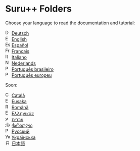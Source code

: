 <h1>Suru++ Folders</h1>

Choose your language to read the documentation and tutorial:

<img src="flags/de_DE.svg" alt="Deutsch"                height="16px" /> [Deutsch](languages/de.md) <br/>
<img src="flags/en_GB.svg" alt="English"                height="16px" /> [English](languages/en.md) <br/>
<img src="flags/es_ES.svg" alt="Español"                height="16px" /> [Español](languages/es.md) <br/>
<img src="flags/fr_FR.svg" alt="Français"               height="16px" /> [Français](languages/fr.md) <br/>
<img src="flags/it.svg"    alt="Italiano"               height="16px" /> [Italiano](languages/it.md) <br/>
<img src="flags/nl_NL.svg" alt="Nederlands"             height="16px" /> [Nederlands](languages/nl.md) <br/>
<img src="flags/pt_BR.svg" alt="Português brasileiro"   height="16px" /> [Português brasileiro](languages/pt_BR.md) <br/>
<img src="flags/pt_PT.svg" alt="Português europeu"      height="16px" /> [Português europeu](languages/pt_PT.md) <br/>

Soon:

<img src="flags/es_ES.svg" alt="Català"                 height="16px" /> [Català](languages/ca.md) <br/>
<img src="flags/eu.svg"    alt="Eusaka"                 height="16px" /> [Eusaka](languages/eu.md) <br/>
<img src="flags/ro_RO.svg" alt="Română"                 height="16px" /> [Română](languages/ro.md) <br/>
<img src="flags/el_GR.svg" alt="Ελληνικάς"             height="16px" /> [Ελληνικάς](languages/el.md) <br/>
<img src="flags/he_IL.svg" alt="עברית"                  height="16px" /> [עברית](languages/he.md) <br/>
<img src="flags/ka.svg"    alt="ქართული"               height="16px" /> [ქართული](languages/ka.md) <br/>
<img src="flags/ru_RU.svg" alt="Русский"               height="16px" /> [Русский](languages/ru.md) <br/>
<img src="flags/uk_UA.svg" alt="Українська"            height="16px" /> [Українська](languages/ru.md) <br/>
<img src="flags/ja.svg"    alt="日本語"                  height="16px" /> [日本語](languages/ja.md) <br/>
